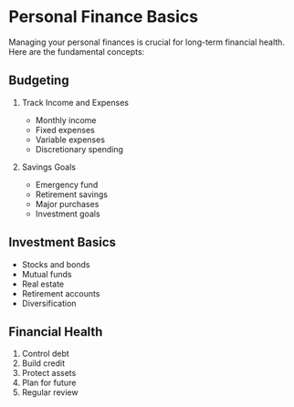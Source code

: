 # Personal Finance Basics

Managing your personal finances is crucial for long-term financial health. Here are the fundamental concepts:

## Budgeting

1. Track Income and Expenses

   - Monthly income
   - Fixed expenses
   - Variable expenses
   - Discretionary spending

2. Savings Goals
   - Emergency fund
   - Retirement savings
   - Major purchases
   - Investment goals

## Investment Basics

- Stocks and bonds
- Mutual funds
- Real estate
- Retirement accounts
- Diversification

## Financial Health

1. Control debt
2. Build credit
3. Protect assets
4. Plan for future
5. Regular review
